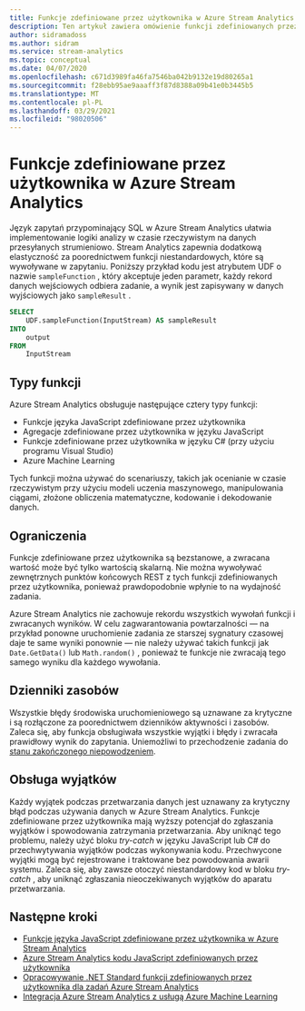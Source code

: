 ```yaml
---
title: Funkcje zdefiniowane przez użytkownika w Azure Stream Analytics
description: Ten artykuł zawiera omówienie funkcji zdefiniowanych przez użytkownika w programie Azure Stream Analytics.
author: sidramadoss
ms.author: sidram
ms.service: stream-analytics
ms.topic: conceptual
ms.date: 04/07/2020
ms.openlocfilehash: c671d3989fa46fa7546ba042b9132e19d80265a1
ms.sourcegitcommit: f28ebb95ae9aaaff3f87d8388a09b41e0b3445b5
ms.translationtype: MT
ms.contentlocale: pl-PL
ms.lasthandoff: 03/29/2021
ms.locfileid: "98020506"
---
```

# <a name="user-defined-functions-in-azure-stream-analytics"></a>Funkcje zdefiniowane przez użytkownika w Azure Stream Analytics

Język zapytań przypominający SQL w Azure Stream Analytics ułatwia implementowanie logiki analizy w czasie rzeczywistym na danych przesyłanych strumieniowo. Stream Analytics zapewnia dodatkową elastyczność za poorednictwem funkcji niestandardowych, które są wywoływane w zapytaniu. Poniższy przykład kodu jest atrybutem UDF o nazwie `sampleFunction` , który akceptuje jeden parametr, każdy rekord danych wejściowych odbiera zadanie, a wynik jest zapisywany w danych wyjściowych jako `sampleResult` .

```sql
SELECT 
    UDF.sampleFunction(InputStream) AS sampleResult 
INTO 
    output 
FROM 
    InputStream 
```

## <a name="types-of-functions"></a>Typy funkcji

Azure Stream Analytics obsługuje następujące cztery typy funkcji: 

* Funkcje języka JavaScript zdefiniowane przez użytkownika 
* Agregacje zdefiniowane przez użytkownika w języku JavaScript 
* Funkcje zdefiniowane przez użytkownika w języku C# (przy użyciu programu Visual Studio) 
* Azure Machine Learning 

Tych funkcji można używać do scenariuszy, takich jak ocenianie w czasie rzeczywistym przy użyciu modeli uczenia maszynowego, manipulowania ciągami, złożone obliczenia matematyczne, kodowanie i dekodowanie danych. 

## <a name="limitations"></a>Ograniczenia

Funkcje zdefiniowane przez użytkownika są bezstanowe, a zwracana wartość może być tylko wartością skalarną. Nie można wywoływać zewnętrznych punktów końcowych REST z tych funkcji zdefiniowanych przez użytkownika, ponieważ prawdopodobnie wpłynie to na wydajność zadania. 

Azure Stream Analytics nie zachowuje rekordu wszystkich wywołań funkcji i zwracanych wyników. W celu zagwarantowania powtarzalności — na przykład ponowne uruchomienie zadania ze starszej sygnatury czasowej daje te same wyniki ponownie — nie należy używać takich funkcji jak `Date.GetData()` lub `Math.random()` , ponieważ te funkcje nie zwracają tego samego wyniku dla każdego wywołania.  

## <a name="resource-logs"></a>Dzienniki zasobów

Wszystkie błędy środowiska uruchomieniowego są uznawane za krytyczne i są rozłączone za poorednictwem dzienników aktywności i zasobów. Zaleca się, aby funkcja obsługiwała wszystkie wyjątki i błędy i zwracała prawidłowy wynik do zapytania. Uniemożliwi to przechodzenie zadania do [stanu zakończonego niepowodzeniem](job-states.md).  

## <a name="exception-handling"></a>Obsługa wyjątków

Każdy wyjątek podczas przetwarzania danych jest uznawany za krytyczny błąd podczas używania danych w Azure Stream Analytics. Funkcje zdefiniowane przez użytkownika mają wyższy potencjał do zgłaszania wyjątków i spowodowania zatrzymania przetwarzania. Aby uniknąć tego problemu, należy użyć bloku *try-catch* w języku JavaScript lub C# do przechwytywania wyjątków podczas wykonywania kodu. Przechwycone wyjątki mogą być rejestrowane i traktowane bez powodowania awarii systemu. Zaleca się, aby zawsze otoczyć niestandardowy kod w bloku *try-catch* , aby uniknąć zgłaszania nieoczekiwanych wyjątków do aparatu przetwarzania.

## <a name="next-steps"></a>Następne kroki

* [Funkcje języka JavaScript zdefiniowane przez użytkownika w Azure Stream Analytics](stream-analytics-javascript-user-defined-functions.md)
* [Azure Stream Analytics kodu JavaScript zdefiniowanych przez użytkownika](stream-analytics-javascript-user-defined-aggregates.md)
* [Opracowywanie .NET Standard funkcji zdefiniowanych przez użytkownika dla zadań Azure Stream Analytics](stream-analytics-edge-csharp-udf-methods.md)
* [Integracja Azure Stream Analytics z usługą Azure Machine Learning](machine-learning-udf.md)
